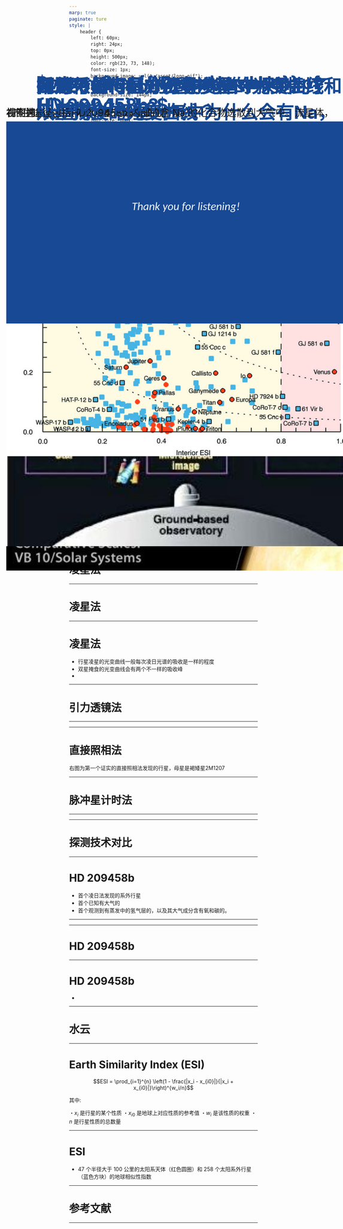 ```yaml
---
marp: true
paginate: ture
style: | 
    header {
        left: 60px;
        right: 24px;
        top: 0px;
        height: 500px;
        color: rgb(23, 73, 148);
        font-size: 1px; 
        background-image: url("./asset/logo.gif"); 
        background-position: px 20px;
        background-repeat: no-repeat;
        background-size: 144px;
    }

    h1{
        font-size: 66px;
        position: absolute;
        left: 220px;
        top: 56px;
        color: rgb(23, 73, 148);
        font-size: 54px; 
        font-weight: bold;
    }
    @keyframes rotate {
    0% {transform: rotate(0);}
    100% {transform: rotate(360deg);}
    }
    .logo::before {
        content: '';
        display: block;
        background: url(../img/logo_in.svg) center no-repeat;
        width: 90px;
        height: 90px;
        position: absolute;
        top: 18px;
        left: 50%;
        margin: 0 0 0 -45px;
        transition: 0.5s;
        transform-origin: 50% 50%;
        animation: rotate 25s linear infinite;
        background-size: 100% 100%;
    }



---
```


<style scoped>
    h2 {
        color: black;
        margin-bottom: 12px;
        text-align: left;
        font-size: 66px;
    }

    h5 {
        color: black;
        margin-bottom: 3px;
        text-align: left;
        font-size: 36px;
        
    }
    h6 {
        color: white;
        position: absolute;
        left: 625px;
        top: 345px;
        text-align: left;
        font-size: 36px;
        
    }

</style>
<!-- _header: . -->
<!--_paginate: false -->/* 是否显示页码的意思 */

![bg](./asset/bg1.png)
## 系外行星

###### 、张徐蔚
##### 黄震洋、邓静一、王泽毅、付泽华
##### 2024-04-02


---
<style scoped>
    section {
    text-align: center;/* 文本居中 */
    }
    h2 {
        /* h2指的是## 后的文本 同理h3，h4，markdown最多用到h6 */
        /* 这里默认不用h1是因为开头定义了全局的h1为特定位置的标题 */
        color: rgb(23, 73, 148);
        margin-bottom: 30px;/* 字体下margin，top是上 */
        font-size:60px; /* 字体大小 */
        font-weight: bold;/* 加粗 */
    }
    h4 {
        text-align: left;
        font-size: 36px;
        margin-bottom:25px;
        margin-top:5px;
    }


</style>
<!--_paginate: true -->

![bg left:55%](./asset/background.png)
## 目 录

#### 1.找星星
#### 2.HD 209458b
#### 3.水云
#### 4.ESI

---


<style scoped>
    section {
        text-align: left;
    }
    h4 {
        font-size: 32px;
        margin-bottom:5px;
        margin-top:5px;
    }



</style>
<!-- _header: . -->
<!--_paginate: true -->

# 找星星
#### 自1992年起，人类陆续在太阳系之外发现了太阳系外行星系统(Extra-Solar Planetary System, or, Exoplanets)
![bg right:55% w:700](./asset/star01.jpg)


---


![bg](./asset/5500.jpg)




---


<style scoped>



</style>
<!-- _header: . -->
<!--_paginate: true -->

# 怎么找星星
## 
## 探测系外行星方法有多种：
* 视向速度法 (Radial Velocity Method)
* 天体测量方法 (Astrometry Method)
* 凌星法 (Transit Method)
* 引力透镜法 (Gravitational Microlensing Method)
* 直接照相 (Direct Imaging)
* 脉冲星计时（Timing)

---


<style scoped>

    h2{
        position: absolute;
        left: 200px;
        top: 360px;
        font-size:56px; /* 字体大小 */
    }
    h3{
        position: absolute;
        left: 60px;
        top: 200px;
    }
    h4{
        position: absolute;
        left: 60px;
        top: 260px;
    }
    h5{
        position: absolute;
        left: 60px;
        top: 520px;
        font-size:26px; /* 字体大小 */
        font-weight: normal;
    }


</style>
<!-- _header: . -->
<!--_paginate: true -->

# 视向速度法

![bg right:50% w:630](./asset/RVM.webp)

### 视向速度法也被称为多普勒光谱法
#### 其基本公式是：

## $v_r = \frac{{\Delta \lambda}}{{\lambda}} c$



##### 其中：$v_r$是恒星的视向速度，$\Delta \lambda$是观察到的波长变化，$\lambda$是发射源的原始波长，











---


![bg w:1200](./asset/RVMGif03.gif)

---


<style scoped>

    h3{
        position: absolute;
        left: 60px;
        top: 300px;
    }
    h4{
        position: absolute;
        left: 60px;
        top: 360px;
        font-size:20px;
        color:red;
    }

</style>
<!-- _header: . -->
<!--_paginate: true -->

# 天体测量方法

### 右图为第一个用天体测量方法发现的行星
#### （注：这一发现不为后来的视向速度法观测证实，存疑）
![bg right:45% w:580](./asset/AM.jpg)

---
<style scoped>
   
    h3{
        position: absolute;
        left: 60px;
        top: 220px;
    }
    h4{
        position: absolute;
        left: 60px;
        top: 360px;
    }
    h5{
        position: absolute;
        left: 120px;
        top: 450px;
    }


</style>
<!-- _header: . -->
<!--_paginate: true -->

# 凌星法

### 神中神：目前系外行星探测效率最高的方法

#### 光度流强差可以按照面积估计: 
##### $\Delta F_*=(R_P/R_*)^2$

![bg w:800 right:61%](./asset/Transiting01.webp)



---
<style scoped>
   
    h3{
        position: absolute;
        left: 60px;
        top: 180px;
    }
    h4{
        margin-bottom: 0px;
        margin-top: 20px;
    }

</style>
<!-- _header: . -->
<!--_paginate: true -->

# 凌星法

![bg w:860 right:66%](./asset/transition00.jpg)

#### 1. **基线**
#### 2. **凌入**
#### 3. **凌星**
#### 4. **凌出**
#### 5. **光变曲线的深度**
#### 6. **凌星周期**




---
<style scoped>
    h2{
        position: absolute;
        left: 60px;
        top: 180px;
    }
    img{
        position: absolute;
        top: 400px; /* 调整图片距离顶部的位置 */
        left: 160px; /* 调整图片距离左侧的位置 */
        width:1000px;
    }

</style>
<!-- _header: . -->
<!--_paginate: true -->

# 凌星法

## 问题：如何区分行星凌星的光变曲线和双星掩食的光变曲线？
* 行星凌星的光变曲线一般每次凌日光谱的吸收是一样的程度
* 双星掩食的光变曲线会有两个不一样的吸收峰
* ![img](./asset/transition.jpg)

---

<style scoped>
    img{
        position: absolute;
        top: 240px; /* 调整图片距离顶部的位置 */
        left: 20px; /* 调整图片距离左侧的位置 */
        width:600px;
    }


</style>
<!-- _header: . -->
<!--_paginate: true -->

# 引力透镜法

![bg right:50% w:600](./asset/mm00.jpg)
![img](./asset/mm01.jpg)

---

<style scoped>
    img{
        position: absolute;
        top: 100px; /* 调整图片距离顶部的位置 */
        left: 15px; /* 调整图片距离左侧的位置 */
        width:1250px;
    }


</style>

<!--_paginate: true -->

![img](./asset/G00.png)

---

<style scoped>




</style>
<!-- _header: . -->
<!--_paginate: true -->

# 直接照相法

![bg right:60% w:700](./asset/DImage.jpg)

右图为第一个证实的直接照相法发现的行星，母星是褐矮星2M1207


---
<style scoped>
    img{
        position: absolute;
        top: 320px; /* 调整图片距离顶部的位置 */
        left: 290px; /* 调整图片距离左侧的位置 */
        width:700px;
    }
    h4{
        position: absolute;
        left: 60px;
        top: 190px;
    }


</style>
<!-- _header: . -->
<!--_paginate: true -->

# 脉冲星计时法

#### 1992年A.Wolszczan和D.A.Frail这俩哥们利用脉冲星计时发现了两颗环绕脉冲星（中子星）的行星级天体，这是首次人类发现太阳系之外的行星。

![img](./asset/PulsarTiming.jpg)

---

![bg w:1300](./asset/5.png)

---

<style scoped>
    img{
        position: absolute;
        top: 180px; /* 调整图片距离顶部的位置 */
        left: 40px; /* 调整图片距离左侧的位置 */
        width:700px;
    }



</style>
<!-- _header: . -->
<!--_paginate: true -->

# 探测技术对比

![img w:1200](./asset/55.png)

---

<style scoped>



</style>
<!-- _header: . -->
<!--_paginate: true -->

# HD 209458b


* 首个凌日法发现的系外行星
* 首个已知有大气的
* 首个观测到有蒸发中的氢气层的，以及其大气成分含有氧和碳的。
![bg right:50% w:640](./asset/HD00.png)


---


![bg](./asset/HD01.png)


---

<style scoped>

    h2{
        position: absolute;
        left: 60px;
        top: 180px;
        font-size:26px; /* 字体大小 */
    }

    h3{
        position: absolute;
        left: 60px;
        top: 300px;
        font-size:26px; /* 字体大小 */
        font-weight: normal;
    }
    h4{
        position: absolute;
        left: 60px;
        top: 420px;
        font-size:26px; /* 字体大小 */
        font-weight: normal;
    }
    

</style>
<!-- _header: . -->
<!--_paginate: true -->

# HD 209458b

![bg right:50% w:640](./asset/HD03.png)

## HD 209458b的透射光谱中探测到了Na元素。行星大气中为什么会有Na，产生途径有哪些？为什么我们关心Na的谱线？

### 1.产生途径包括HD209458b 内部的含 Na 的化合物逸散到大气中。流星体，太阳风等星外物质携带Na元素进入
#### 2.一般而言，钠元素具有双线吸收的谱线，通过观测凌星时的光谱变化，可以研究系外行星大气中是否存在钠吸收。其吸收谱很容易被观测到且相当显著，故是一种很好的标志物。

---


<style scoped>
    img{
        position: absolute;
        top: 320px; /* 调整图片距离顶部的位置 */
        left: 60px; /* 调整图片距离左侧的位置 */
        width:1200px;
    }
     h2{
        position: absolute;
        left: 140px;
        top: 180px;
        font-size:48px; /* 字体大小 */
    }


</style>
<!-- _header: . -->
<!--_paginate: true -->

# HD 209458b
## Is there NaI in the atmosphere of HD 209458b?
* ![img](./asset/HD04.png)

---


<style scoped>

</style>
<!-- _header: . -->
<!--_paginate: true -->

# 水云


---


<style scoped>
    img{
        position: absolute;
        top: 320px; /* 调整图片距离顶部的位置 */
        left: 580px; /* 调整图片距离左侧的位置 */
        width:680px;
    }

</style>
<!-- _header: . -->
<!--_paginate: true -->

# Earth Similarity Index (ESI)

![img](./asset/EL00.jpg)

$$ESI = \prod_{i=1}^{n} \left(1 - \frac{|x_i - x_{i0}|}{|x_i + x_{i0}|}\right)^{w_i/n}$$

其中:

・$x_i$ 是行星的某个性质
・$x_{i0}$ 是地球上对应性质的参考值
・$w_i$ 是该性质的权重
・$n$ 是行星性质的总数量

---
<style scoped>
    img{
        position: absolute;
        top: 380px; /* 调整图片距离顶部的位置 */
        left: 60px; /* 调整图片距离左侧的位置 */
        width:1200px;
    }

</style>
<!-- _header: . -->


# ESI

* 47 个半径大于 100 公里的太阳系天体（红色圆圈）和 258 个太阳系外行星（蓝色方块）的地球相似性指数 

![bg right:60% w:770](./asset/ES00.png)

---

<style scoped>
    h4 {
        text-align: left;
        font-size: 20px;
        margin-bottom:5px;
        margin-top:5px;
    }

</style>
<!-- _header: . -->


# 参考文献
## 
##
##
####
#### 1. Schulze-Makuch, D. et al. A Two-Tiered Approach to Assessing the Habitability of Exoplanets. Astrobiology 11, 1041–1052 (2011).
#### 2. Kreidberg, L. et al. Clouds in the atmosphere of the super-Earth exoplanet GJ 1214b. Nature 505, 69–72 (2014).
#### 3. Charbonneau, D., Brown, T. M., Latham, D. W. & Mayor, M. Detection of Planetary Transits Across a Sun-like Star. Preprint at https://doi.org/10.1086/312457 (1999).
#### 4. Jagadeesh, M. K. Earth Similarity Index and Habitability Studies of Exoplanets. Preprint at http://arxiv.org/abs/1801.07101 (2018).
#### 5. Casasayas-Barris, N. et al. Is there NaI in the atmosphere of HD 209458b? Effect of the centre-to-limb variation and Rossiter-McLaughlin effect in transmission spectroscopy studies. A&A 635, A206 (2020).
#### 6. Narita, N. et al. Subaru HDS Transmission Spectroscopy of the Transiting Extrasolar Planet HD 209458b. Publications of the Astronomical Society of Japan 57, 471–480 (2005).
#### 7.Wolszczan, A., Frail, D. A planetary system around the millisecond pulsar PSR1257 + 12. Nature 355, 145–147 (1992). https://doi.org/10.1038/355145a0
#### 8.王佳琪,王汇娟,王炜,等.太阳系外行星探测研究进展[J].天文学进展, 2021.DOI:10.3969/j.issn.1000-8349.2021.01.01. 
#### 9.LAMOST简报2020年第9期
#### 10.Wambsganss, J. Bound and unbound planets abound. Nature 473, 289–291 (2011). https://doi.org/10.1038/473289a






---

<style scoped>
</style>

<!--_paginate: false -->

![bg](./asset/bg_end.png)












